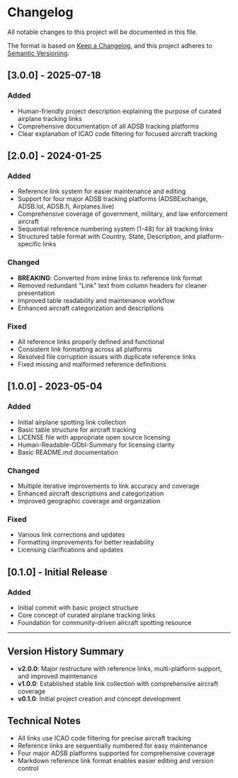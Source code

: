 # Changelog

All notable changes to this project will be documented in this file.

The format is based on [Keep a Changelog](https://keepachangelog.com/en/1.0.0/),
and this project adheres to [Semantic Versioning](https://semver.org/spec/v2.0.0.html).

## [3.0.0] - 2025-07-18

### Added
- Human-friendly project description explaining the purpose of curated airplane tracking links
- Comprehensive documentation of all ADSB tracking platforms
- Clear explanation of ICAO code filtering for focused aircraft tracking

## [2.0.0] - 2024-01-25

### Added
- Reference link system for easier maintenance and editing
- Support for four major ADSB tracking platforms (ADSBExchange, ADSB.lol, ADSB.fi, Airplanes.live)
- Comprehensive coverage of government, military, and law enforcement aircraft
- Sequential reference numbering system (1-48) for all tracking links
- Structured table format with Country, State, Description, and platform-specific links

### Changed
- **BREAKING**: Converted from inline links to reference link format
- Removed redundant "Link" text from column headers for cleaner presentation
- Improved table readability and maintenance workflow
- Enhanced aircraft categorization and descriptions

### Fixed
- All reference links properly defined and functional
- Consistent link formatting across all platforms
- Resolved file corruption issues with duplicate reference links
- Fixed missing and malformed reference definitions

## [1.0.0] - 2023-05-04

### Added
- Initial airplane spotting link collection
- Basic table structure for aircraft tracking
- LICENSE file with appropriate open source licensing
- Human-Readable-ODbl-Summary for licensing clarity
- Basic README.md documentation

### Changed
- Multiple iterative improvements to link accuracy and coverage
- Enhanced aircraft descriptions and categorization
- Improved geographic coverage and organization

### Fixed
- Various link corrections and updates
- Formatting improvements for better readability
- Licensing clarifications and updates

## [0.1.0] - Initial Release

### Added
- Initial commit with basic project structure
- Core concept of curated airplane tracking links
- Foundation for community-driven aircraft spotting resource

---

## Version History Summary

- **v2.0.0**: Major restructure with reference links, multi-platform support, and improved maintenance
- **v1.0.0**: Established stable link collection with comprehensive aircraft coverage
- **v0.1.0**: Initial project creation and concept development

## Technical Notes

- All links use ICAO code filtering for precise aircraft tracking
- Reference links are sequentially numbered for easy maintenance
- Four major ADSB platforms supported for comprehensive coverage
- Markdown reference link format enables easier editing and version control
